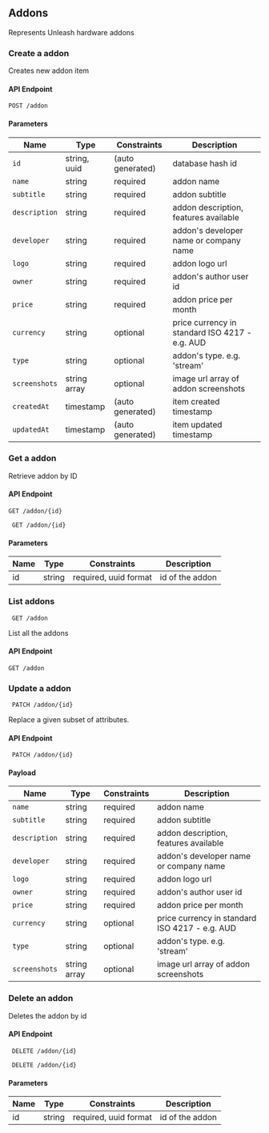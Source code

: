 ## Addons

Represents Unleash hardware addons

### Create a addon

Creates new addon item

#### API Endpoint

`POST /addon`


#### Parameters

Name | Type | Constraints | Description
--------|-------|--------- | ------
`id`  | string, uuid | (auto generated) |  database hash id
`name` | string | required | addon name
`subtitle` | string | required | addon subtitle
`description` | string | required | addon description, features available
`developer` | string | required | addon's developer name or company name
`logo` | string | required | addon logo url
`owner` | string | required | addon's author user id
`price`  | string | required | addon price per month
`currency` | string | optional | price currency in standard ISO 4217 - e.g. AUD
`type` | string | optional | addon's type. e.g. 'stream'
`screenshots` | string array | optional | image url array of addon screenshots
`createdAt`  | timestamp | (auto generated) | item created timestamp
`updatedAt`  | timestamp | (auto generated) | item updated timestamp

### Get a addon

Retrieve addon by ID

#### API Endpoint

 `GET /addon/{id}`

```
 GET /addon/{id}
```


#### Parameters

Name | Type | Constraints | Description
--------|-------|--------- | ------
id | string | required, uuid format| id of the addon



### List addons

```
 GET /addon
```
List all the addons
#### API Endpoint

 `GET /addon`

### Update a addon

 
```
 PATCH /addon/{id}
```
Replace a given subset of attributes.


#### API Endpoint

 ` PATCH /addon/{id}`
 
#### Payload
Name | Type | Constraints | Description
--------|-------|--------- | ------
`name` | string | required | addon name
`subtitle` | string | required | addon subtitle
`description` | string | required | addon description, features available
`developer` | string | required | addon's developer name or company name
`logo` | string | required | addon logo url
`owner` | string | required | addon's author user id
`price`  | string | required | addon price per month
`currency` | string | optional | price currency in standard ISO 4217 - e.g. AUD
`type` | string | optional | addon's type. e.g. 'stream'
`screenshots` | string array | optional | image url array of addon screenshots

### Delete an addon

Deletes the addon by id

#### API Endpoint

 ` DELETE /addon/{id}`
 
```
 DELETE /addon/{id}
```

#### Parameters

Name | Type | Constraints | Description
--------|-------|--------- | ------
id | string | required, uuid format| id of the addon


